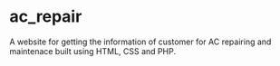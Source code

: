 # ac_repair
A website for getting the information of customer for AC repairing and maintenace built using HTML, CSS and PHP.
